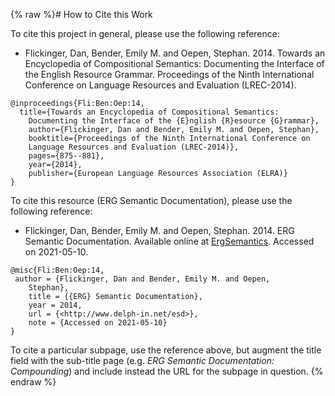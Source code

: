 {% raw %}# How to Cite this Work

To cite this project in general, please use the following reference:

- Flickinger, Dan, Bender, Emily M. and Oepen, Stephan. 2014. Towards
an Encyclopedia of Compositional Semantics: Documenting the
Interface of the English Resource Grammar. Proceedings of the Ninth
International Conference on Language Resources and Evaluation
(LREC-2014).

```
@inproceedings{Fli:Ben:Oep:14,  
  title={Towards an Encyclopedia of Compositional Semantics:
    Documenting the Interface of the {E}nglish {R}esource {G}rammar},  
    author={Flickinger, Dan and Bender, Emily M. and Oepen, Stephan},  
    booktitle={Proceedings of the Ninth International Conference on
    Language Resources and Evaluation (LREC-2014)},  
    pages={875--881},  
    year={2014},  
    publisher={European Language Resources Association (ELRA)}  
}
```

To cite this resource (ERG Semantic Documentation), please use the
following reference:

- Flickinger, Dan, Bender, Emily M. and Oepen, Stephan. 2014. ERG
Semantic Documentation. Available online at [ErgSemantics](https://blog.inductorsoftware.com/docsproto/erg/ErgSemantics). Accessed on 2021-05-10.

```
@misc{Fli:Ben:Oep:14,  
 author = {Flickinger, Dan and Bender, Emily M. and Oepen,
    Stephan},  
    title = {{ERG} Semantic Documentation},  
    year = 2014,  
    url = {<http://www.delph-in.net/esd>},  
    note = {Accessed on 2021-05-10} 
}
```

To cite a particular subpage, use the reference above, but augment the
title field with the sub-title page (e.g. *ERG Semantic Documentation:
Compounding*) and include instead the URL for the subpage in question.
<update date omitted for speed>{% endraw %}